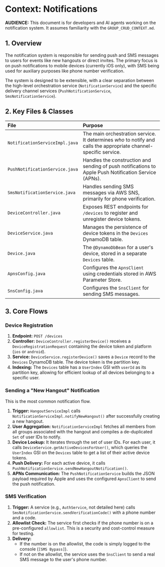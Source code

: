 # Context: Notifications

**AUDIENCE:** This document is for developers and AI agents working on the notification system. It assumes familiarity with the `GROUP_CRUD_CONTEXT.md`.

## 1. Overview

The notification system is responsible for sending push and SMS messages to users for events like new hangouts or direct invites. The primary focus is on push notifications to mobile devices (currently iOS only), with SMS being used for auxiliary purposes like phone number verification.

The system is designed to be extensible, with a clear separation between the high-level orchestration service (`NotificationService`) and the specific delivery channel services (`PushNotificationService`, `SmsNotificationService`).

## 2. Key Files & Classes

| File | Purpose |
| :--- | :--- |
| `NotificationServiceImpl.java` | The main orchestration service. It determines *who* to notify and calls the appropriate channel-specific service. |
| `PushNotificationService.java` | Handles the construction and sending of push notifications to Apple Push Notification Service (APNs). |
| `SmsNotificationService.java` | Handles sending SMS messages via AWS SNS, primarily for phone verification. |
| `DeviceController.java` | Exposes REST endpoints for `/devices` to register and unregister device tokens. |
| `DeviceService.java` | Manages the persistence of device tokens in the `Devices` DynamoDB table. |
| `Device.java` | The `@DynamoDbBean` for a user's device, stored in a separate `Devices` table. |
| `ApnsConfig.java` | Configures the `ApnsClient` using credentials stored in AWS Parameter Store. |
| `SnsConfig.java` | Configures the `SnsClient` for sending SMS messages. |

## 3. Core Flows

### Device Registration

1.  **Endpoint:** `POST /devices`
2.  **Controller:** `DeviceController.registerDevice()` receives a `DeviceRegistrationRequest` containing the device token and platform (`ios` or `android`).
3.  **Service:** `DeviceService.registerDevice()` saves a `Device` record to the `Devices` DynamoDB table. The device token is the partition key.
4.  **Indexing:** The `Devices` table has a `UserIndex` GSI with `userId` as its partition key, allowing for efficient lookup of all devices belonging to a specific user.

### Sending a "New Hangout" Notification

This is the most common notification flow.

1.  **Trigger:** `HangoutServiceImpl` calls `NotificationServiceImpl.notifyNewHangout()` after successfully creating a new hangout.
2.  **User Aggregation:** `NotificationServiceImpl` fetches all members from all groups associated with the hangout and compiles a de-duplicated `Set` of user IDs to notify.
3.  **Device Lookup:** It iterates through the set of user IDs. For each user, it calls `DeviceService.getActiveDevicesForUser()`, which queries the `UserIndex` GSI on the `Devices` table to get a list of their active device tokens.
4.  **Push Delivery:** For each active device, it calls `PushNotificationService.sendNewHangoutNotification()`.
5.  **APNs Communication:** The `PushNotificationService` builds the JSON payload required by Apple and uses the configured `ApnsClient` to send the push notification.

### SMS Verification

1.  **Trigger:** A service (e.g., `AuthService`, not detailed here) calls `SmsNotificationService.sendVerificationCode()` with a phone number and a code.
2.  **Allowlist Check:** The service first checks if the phone number is on a pre-configured `allowlist`. This is a security and cost-control measure for testing.
3.  **Delivery:**
    *   If the number is on the allowlist, the code is simply logged to the console (`[SMS Bypass]`).
    *   If not on the allowlist, the service uses the `SnsClient` to send a real SMS message to the user's phone number.
